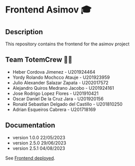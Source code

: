 # Frontend Asimov 🎓

## Description
This repository contains the frontend for the asimov project

## Team TotemCrew 👨‍💻
* Heber Cordova Jimenez - U201924464
* Yordy Rolando Mochcco Atauje - U201923959
* Julio Alexander Salazar Zapata - U202017572
* Alejandro Quiros Medrano Jacobo - U201924161
* Jose Rodrigo Lopez Flores - U201910421
* Oscar Daniel De la Cruz Jara - U201920156
* Ronald Sebastian Delgado del Castillo - U201810250
* Adrian Esqueiros Cabrera - U201718169

## Documentation
* version 1.0.0 22/05/2023
* version 2.5.0 29/06/2023
* version 2.5.1 04/08/2023

See [Frontend deployed](https://asimov-v2.web.app/).
